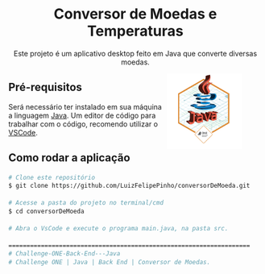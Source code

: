 
<h1 align="center">Conversor de Moedas e Temperaturas</h1>
<p align="center">Este projeto é um aplicativo desktop feito em Java que converte diversas moedas.</p>
<figure>
<img src="cms_files_10224_1671211937Prancheta_8.png" width="150px" align="right">
</figure>

## Pré-requisitos

Será necessário ter instalado em sua máquina a linguagem [Java](https://www.java.com/pt-BR/download/help/windows_manual_download.html). 
 Um editor de código para trabalhar com o código, recomendo utilizar o [VSCode](https://code.visualstudio.com/).


## Como rodar a aplicação

```bash
# Clone este repositório
$ git clone https://github.com/LuizFelipePinho/conversorDeMoeda.git

# Acesse a pasta do projeto no terminal/cmd
$ cd conversorDeMoeda

# Abra o VsCode e execute o programa main.java, na pasta src.

===================================================================
# Challenge-ONE-Back-End---Java
# Challenge ONE | Java | Back End | Conversor de Moedas.
